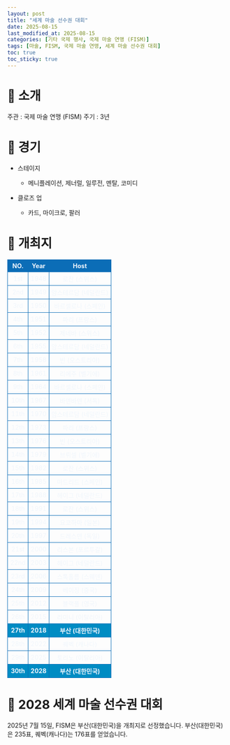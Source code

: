 ```yaml
---
layout: post
title: "세계 마술 선수권 대회"
date: 2025-08-15
last_modified_at: 2025-08-15
categories: [기타 국제 행사, 국제 마술 연맹 (FISM)]
tags: [마술, FISM, 국제 마술 연맹, 세계 마술 선수권 대회]
toc: true
toc_sticky: true
---
```

<style>
    /* 테이블 서식 */
    table {
        width: 100%;
        border-collapse: collapse;
        font-size: 14px;
        color: #f0f6fc;
      }
      th, td {
        border: 1px solid #0B6DB7;
        padding: 5px;
        text-align: center;
        font-weight: normal;
      }
</style>
# 📜 소개
주관 : 국제 마술 연맹 (FISM)
주기 : 3년

# 📜 경기
* 스테이지
  + 메니플레이션, 제너럴, 일루전, 멘탈, 코미디

* 클로즈 업
  + 카드, 마이크로, 팔러

# 📜 개최지

<html>

<head>
    <meta charset="UTF-8">
</head>

<body>
    <table>
        <tr style="background: #0B6DB7;">
            <th style="width: 20%; font-weight: bold;">NO.</th>
            <th style="width: 20%; font-weight: bold;">Year</th>
            <th style="width: 60%; font-weight: bold;">Host</th>
        </tr>
        <tr>
            <th>1st</th>
            <th>1948</th>
            <th>로잔 (스위스)</th>
        </tr>
        <tr>
            <th>2nd</th>
            <th>1949</th>
            <th>암스테르담 (네덜란드)</th>
        </tr>
        <tr>
            <th>3rd</th>
            <th>1950</th>
            <th>바르셀로나 (스페인)</th>
        </tr>
        <tr>
            <th>4th</th>
            <th>1951</th>
            <th>파리 (프랑스)</th>
        </tr>
        <tr>
            <th>5th</th>
            <th>1952</th>
            <th>제네바 (스위스)</th>
        </tr>
        <tr>
            <th>6th</th>
            <th>1955</th>
            <th>암스테르담 (네덜란드)</th>
        </tr>
        <tr>
            <th>7th</th>
            <th>1958</th>
            <th>빈 (오스트리아)</th>
        </tr>
        <tr>
            <th>8th</th>
            <th>1961</th>
            <th>리에주 (벨기에)</th>
        </tr>
        <tr>
            <th>9th</th>
            <th>1964</th>
            <th>바르셀로나 (스페인)</th>
        </tr>
        <tr>
            <th>10th</th>
            <th>1967</th>
            <th>바덴바덴 (서독)</th>
        </tr>
        <tr>
            <th>11th</th>
            <th>1970</th>
            <th>암스테르담 (네덜란드)</th>
        </tr>
        <tr>
            <th>12th</th>
            <th>1973</th>
            <th>파리 (프랑스)</th>
        </tr>
        <tr>
            <th>13th</th>
            <th>1976</th>
            <th>빈 (오스트리아)</th>
        </tr>
        <tr>
            <th>14th</th>
            <th>1979</th>
            <th>브뤼셀 (벨기에)</th>
        </tr>
        <tr>
            <th>15th</th>
            <th>1982</th>
            <th>로잔 (스위스)</th>
        </tr>
        <tr>
            <th>16th</th>
            <th>1985</th>
            <th>마드리드 (스페인)</th>
        </tr>
        <tr>
            <th>17th</th>
            <th>1988</th>
            <th>헤이그 (네덜란드)</th>
        </tr>
        <tr>
            <th>18th</th>
            <th>1991</th>
            <th>로잔 (스위스)</th>
        </tr>
        <tr>
            <th>19th</th>
            <th>1994</th>
            <th>요코하마 (일본)</th>
        </tr>
        <tr>
            <th>20th</th>
            <th>1997</th>
            <th>드레스덴 (독일)</th>
        </tr>
        <tr>
            <th>21st</th>
            <th>2000</th>
            <th>리스본 (포르투갈)</th>
        </tr>
        <tr>
            <th>22nd</th>
            <th>2003</th>
            <th>헤이그 (네덜란드)</th>
        </tr>
        <tr>
            <th>23rd</th>
            <th>2006</th>
            <th>스톡홀름 (스웨덴)</th>
        </tr>
        <tr>
            <th>24th</th>
            <th>2009</th>
            <th>베이징 (중국)</th>
        </tr>
        <tr>
            <th>25th</th>
            <th>2012</th>
            <th>블랙풀 (영국)</th>
        </tr>
        <tr>
            <th>26th</th>
            <th>2015</th>
            <th>리미니 (이탈리아)</th>
        </tr>
        <tr style="background: #008CC3;">
            <th style="font-weight: bold;">27th</th>
            <th style="font-weight: bold;">2018</th>
            <th style="font-weight: bold;">부산 (대한민국)</th>
        </tr>
        <tr>
            <th>28th</th>
            <th>2022</th>
            <th>퀘벡 (캐나다)</th>
        </tr>
        <tr>
            <th>29th</th>
            <th>2025</th>
            <th>토리노 (이탈리아)</th>
        </tr>
        <tr style="background: #008CC3; font-weight: bold;">
            <th style="font-weight: bold;">30th</th>
            <th style="font-weight: bold;">2028</th>
            <th style="font-weight: bold;">부산 (대한민국)</th>
        </tr>
    </table>
</body>

</html>

# 📜 2028 세계 마술 선수권 대회
2025년 7월 15일, FISM은 부산(대한민국)을 개최지로 선정했습니다.
부산(대한민국)은 235표, 퀘벡(캐나다)는 176표를 얻었습니다.

